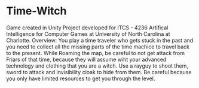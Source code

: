 # Time-Witch
Game created in Unity
Project developed for ITCS - 4236 Artifical Intelligence for Computer Games at University of North Carolina at Charlotte. 
Overview: You play a time traveler who gets stuck in the past and you need to collect all the missing parts of the time machice to travel back to the present.
While Roaming the map, be careful to not get attack from Friars of that time, because they will assume wiht your advanced technology and clothing that you are a witch.
Use a rayguy to shoot them, sword to attack and invisibility cloak to hide from them. Be careful because you only have limited resources to get you through the level. 
